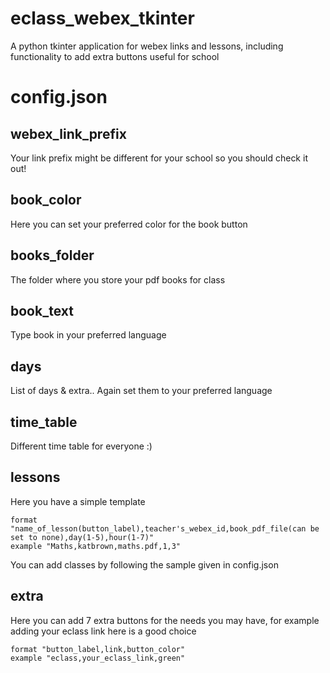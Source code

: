 # eclass_webex_tkinter
A python tkinter application for webex links and lessons, including functionality to add extra buttons useful for school

# config.json

##  webex_link_prefix 
Your link prefix might be different for your school so you should check it out!

##  book_color
Here you can set your preferred color for the book button

##  books_folder 
The folder where you store your pdf books for class

##  book_text
Type book in your preferred language

##  days 
List of days & extra.. Again set them to your preferred language

##  time_table
Different time table for everyone :)
##  lessons
Here you have a simple template
```
format "name_of_lesson(button_label),teacher's_webex_id,book_pdf_file(can be set to none),day(1-5),hour(1-7)"
example "Maths,katbrown,maths.pdf,1,3"
```
You can add classes by following the sample given in config.json

## extra
Here you can add 7 extra buttons for the needs you may have, for example adding
your eclass link here is a good choice
```
format "button_label,link,button_color"
example "eclass,your_eclass_link,green"
```

